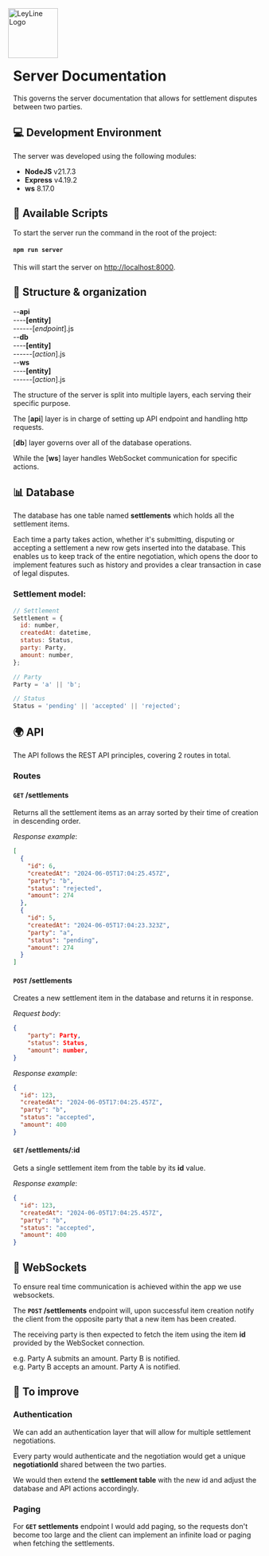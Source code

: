 <img src="https://leylinepro.com/_next/image?url=%2Fimg%2FL-logo-3.png&w=64&q=75" alt="LeyLine Logo" width="100" height="100" style="margin-left: -10px; margin-bottom: -20px;" />

# Server Documentation

This governs the server documentation that allows for settlement disputes between two parties.

## 💻 Development Environment

The server was developed using the following modules:

- **NodeJS** v21.7.3
- **Express** v4.19.2
- **ws** 8.17.0

## 📄 Available Scripts

To start the server run the command in the root of the project:

#### `npm run server`

This will start the server on [http://localhost:8000](http://localhost:8000).

## 🧱 Structure & organization

--**api**\
----**[entity]**\
------[*endpoint*].js\
--**db**\
----**[entity]**\
------[*action*].js\
--**ws**\
----**[entity]**\
------[*action*].js

The structure of the server is split into multiple layers, each serving their specific purpose.

The [**api**] layer is in charge of setting up API endpoint and handling http requests.

[**db**] layer governs over all of the database operations.

While the [**ws**] layer handles WebSocket communication for specific actions.

## 📊 Database

The database has one table named **settlements** which holds all the settlement items.

Each time a party takes action, whether it's submitting, disputing or accepting a settlement a new row gets inserted into the database. This enables us to keep track of the entire negotiation, which opens the door to implement features such as history and provides a clear transaction in case of legal disputes.

### Settlement model:

```js
// Settlement
Settlement = {
  id: number,
  createdAt: datetime,
  status: Status,
  party: Party,
  amount: number,
};

// Party
Party = 'a' || 'b';

// Status
Status = 'pending' || 'accepted' || 'rejected';
```

## 🌍 API

The API follows the REST API principles, covering 2 routes in total.

### Routes

#### `GET` /settlements

Returns all the settlement items as an array sorted by their time of creation in descending order.

_Response example_:

```json
[
  {
    "id": 6,
    "createdAt": "2024-06-05T17:04:25.457Z",
    "party": "b",
    "status": "rejected",
    "amount": 274
  },
  {
    "id": 5,
    "createdAt": "2024-06-05T17:04:23.323Z",
    "party": "a",
    "status": "pending",
    "amount": 274
  }
]
```

#### `POST` /settlements

Creates a new settlement item in the database and returns it in response.

_Request body_:

```json
{
    "party": Party,
    "status": Status,
    "amount": number,
}
```

_Response example_:

```json
{
  "id": 123,
  "createdAt": "2024-06-05T17:04:25.457Z",
  "party": "b",
  "status": "accepted",
  "amount": 400
}
```

#### `GET` /settlements/:id

Gets a single settlement item from the table by its **id** value.

_Response example_:

```json
{
  "id": 123,
  "createdAt": "2024-06-05T17:04:25.457Z",
  "party": "b",
  "status": "accepted",
  "amount": 400
}
```

## 🔌 WebSockets

To ensure real time communication is achieved within the app we use websockets.

The **`POST` /settlements** endpoint will, upon successful item creation notify the client from the opposite party that a new item has been created.

The receiving party is then expected to fetch the item using the item **id** provided by the WebSocket connection.

e.g. Party A submits an amount. Party B is notified.  
e.g. Party B accepts an amount. Party A is notified.

## 🧠 To improve

### Authentication

We can add an authentication layer that will allow for multiple settlement negotiations.

Every party would authenticate and the negotiation would get a unique **negotiationId** shared between the two parties.

We would then extend the **settlement table** with the new id and adjust the database and API actions accordingly.

### Paging

For **`GET` settlements** endpoint I would add paging, so the requests don't become too large and the client can implement an infinite load or paging when fetching the settlements.
